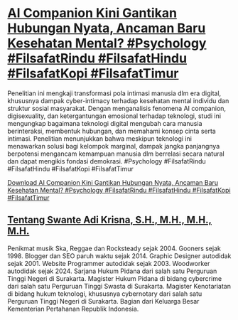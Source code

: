 # [AI Companion Kini Gantikan Hubungan Nyata, Ancaman Baru Kesehatan Mental? #Psychology #FilsafatRindu #FilsafatHindu #FilsafatKopi #FilsafatTimur](https://swanteadikrisna.com/filsafat/website/22/ai-companion-kini-gantikan-hubungan-nyata-ancaman-baru-kesehatan-mental/)

Penelitian ini mengkaji transformasi pola intimasi manusia dlm era digital, khususnya dampak cyber-intimacy terhadap kesehatan mental individu dan struktur sosial masyarakat. Dengan menganalisis fenomena AI companion, digisexuality, dan ketergantungan emosional terhadap teknologi, studi ini mengungkap bagaimana teknologi digital mengubah cara manusia berinteraksi, membentuk hubungan, dan memahami konsep cinta serta intimasi. Penelitian menunjukkan bahwa meskipun teknologi ini menawarkan solusi bagi kelompok marginal, dampak jangka panjangnya berpotensi mengancam kemampuan manusia dlm berrelasi secara natural dan dapat mengikis fondasi demokrasi. #Psychology #FilsafatRindu #FilsafatHindu #FilsafatKopi #FilsafatTimur 

[Download AI Companion Kini Gantikan Hubungan Nyata, Ancaman Baru Kesehatan Mental? #Psychology #FilsafatRindu #FilsafatHindu #FilsafatKopi #FilsafatTimur](https://swanteadikrisna.com/filsafat/website/22/ai-companion-kini-gantikan-hubungan-nyata-ancaman-baru-kesehatan-mental/)


## [Tentang Swante Adi Krisna, S.H., M.H., M.H., M.H.](https://swanteadikrisna.com/)

Penikmat musik Ska, Reggae dan Rocksteady sejak 2004. Gooners sejak 1998. Blogger dan SEO paruh waktu sejak 2014. Graphic Designer autodidak sejak 2001. Website Programmer autodidak sejak 2003. Woodworker autodidak sejak 2024. Sarjana Hukum Pidana dari salah satu Perguruan Tinggi Negeri di Surakarta. Magister Hukum Pidana di bidang cybercrime dari salah satu Perguruan Tinggi Swasta di Surakarta. Magister Kenotariatan di bidang hukum teknologi, khususnya cybernotary dari salah satu Perguruan Tinggi Negeri di Surakarta. Bagian dari Keluarga Besar Kementerian Pertahanan Republik Indonesia.